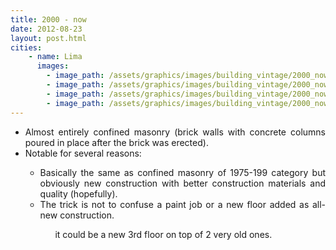 ```yaml
---
title: 2000 - now
date: 2012-08-23
layout: post.html
cities:
    - name: Lima
      images:
        - image_path: /assets/graphics/images/building_vintage/2000_now_01.png
        - image_path: /assets/graphics/images/building_vintage/2000_now_02.png
        - image_path: /assets/graphics/images/building_vintage/2000_now_03.png
        - image_path: /assets/graphics/images/building_vintage/2000_now_04.png
---
```

<p>
    <ul align="justify">
      <li>Almost entirely confined masonry (brick walls with concrete columns poured in place after the brick was erected).</li>
      <li>Notable for several reasons:</li>
      <ul>
          <li type="circle">Basically the same as confined masonry of 1975-199 category but obviously new construction with better construction materials and quality (hopefully).</li>
          <li type="circle">The trick is not to confuse a paint job or a new floor added as all-new construction.</li>
          <ul style="list-style-type: none; content: "-"">
            <li>it could be a new 3rd floor on top of 2 very old ones.</li>
          </ul>
        </ul> 
    </ul>
</p>  
